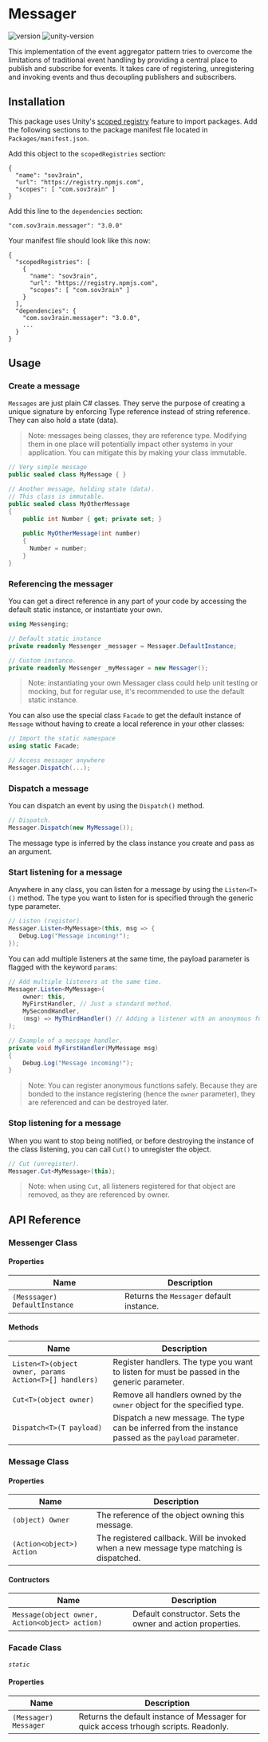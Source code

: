 # Messager

![version](https://img.shields.io/github/v/tag/Sov3rain/Messager?label=latest) ![unity-version](https://img.shields.io/badge/unity-2019.4%2B-lightgrey)

This implementation of the event aggregator pattern tries to overcome the limitations of traditional event handling by providing a central place to publish and subscribe for events. It takes care of registering, unregistering and invoking events and thus decoupling publishers and subscribers.

## Installation

This package uses Unity's [scoped registry](https://docs.unity3d.com/Manual/upm-scoped.html) feature to import packages. Add the following sections to the package manifest file located in `Packages/manifest.json`.

Add this object to the `scopedRegistries` section:

```
{
  "name": "sov3rain",
  "url": "https://registry.npmjs.com",
  "scopes": [ "com.sov3rain" ]
}
```

Add  this line to the `dependencies` section:

```
"com.sov3rain.messager": "3.0.0"
```

Your manifest file should look like this now:

```
{
  "scopedRegistries": [
    {
      "name": "sov3rain",
      "url": "https://registry.npmjs.com",
      "scopes": [ "com.sov3rain" ]
	}
  ],
  "dependencies": {
    "com.sov3rain.messager": "3.0.0",
    ...
  }
}
```

## Usage
### Create a message

`Messages` are just plain C# classes. They serve the purpose of creating a unique signature by enforcing Type reference instead of string reference. They can also hold a state (data).

> Note: messages being classes, they are reference type. Modifying them in one place will potentially impact other systems in your application. You can mitigate this by making your class immutable.

```csharp
// Very simple message
public sealed class MyMessage { } 

// Another message, holding state (data).
// This class is immutable.
public sealed class MyOtherMessage
{ 
    public int Number { get; private set; }
  
  	public MyOtherMessage(int number)
    {
      Number = number;
    }
}
```

### Referencing the messager

You can get a direct reference in any part of your code by accessing the default static instance, or instantiate your own.

```csharp
using Messenging;

// Default static instance
private readonly Messenger _messager = Messager.DefaultInstance;

// Custom instance.
private readonly Messenger _myMessager = new Messager();
```

> Note: instantiating your own Messager class could help unit testing or mocking, but for regular use, it's recommended to use the default static instance.

You can also use the special class `Facade` to get the default instance of `Message` without having to create a local reference in your other classes:

`````c#
// Import the static namespace
using static Facade;

// Access messager anywhere
Messager.Dispatch(...);
`````

### Dispatch a message

You can dispatch an event by using the `Dispatch()` method.

```csharp
// Dispatch.
Messager.Dispatch(new MyMessage());
```

The message type is inferred by the class instance you create and pass as an argument.

### Start listening for a message

Anywhere in any class, you can listen for a message by using the `Listen<T>()` method. The type you want to listen for is specified through the generic type parameter.

`````c#
// Listen (register).
Messager.Listen<MyMessage>(this, msg => {
   Debug.Log("Message incoming!"); 
});
`````

 You can add multiple listeners at the same time, the payload parameter is flagged with the keyword `params`:

`````c#
// Add multiple listeners at the same time.
Messager.Listen<MyMessage>(
    owner: this,
    MyFirstHandler, // Just a standard method.
    MySecondHandler,
    (msg) => MyThirdHandler() // Adding a listener with an anonymous function.
);

// Example of a message handler.
private void MyFirstHandler(MyMessage msg)
{
    Debug.Log("Message incoming!");
}
`````

> Note: You can register anonymous functions safely. Because they are bonded to the instance registering (hence the `owner` parameter), they are referenced and can be destroyed later.

### Stop listening for a message

When you want to stop being notified, or before destroying the instance of the class listening, you can call `Cut()` to unregister the object.

`````c#
// Cut (unregister).
Messager.Cut<MyMessage>(this);
`````

> Note: when using `Cut`, all listeners registered for that object are removed, as they are referenced by owner. 

## API Reference

### Messenger Class

#### Properties

| Name                          | Description                              |
| ----------------------------- | ---------------------------------------- |
| `(Messsager) DefaultInstance` | Returns the `Messager` default instance. |

#### Methods

| Name                                                   | Description                                                                                           |
| ------------------------------------------------------ | ----------------------------------------------------------------------------------------------------- |
| `Listen<T>(object owner, params Action<T>[] handlers)` | Register handlers. The type you want to listen for must be passed in the generic parameter.           |
| `Cut<T>(object owner)`                                 | Remove all handlers owned by the `owner` object for the specified type.                               |
| `Dispatch<T>(T payload)`                               | Dispatch a new message. The type can be inferred from the instance passed as the `payload` parameter. |

### Message Class

#### Properties

| Name                      | Description                                                                              |
| ------------------------- | ---------------------------------------------------------------------------------------- |
| `(object) Owner`          | The reference of the object owning this message.                                         |
| `(Action<object>) Action` | The registered callback. Will be invoked when a new message type matching is dispatched. |

#### Contructors

| Name                                           | Description                                                |
| ---------------------------------------------- | ---------------------------------------------------------- |
| `Message(object owner, Action<object> action)` | Default constructor. Sets the owner and action properties. |

### Facade Class

_`static`_ 

#### Properties

| Name                  | Description                                                                          |
| --------------------- | ------------------------------------------------------------------------------------ |
| `(Messager) Messager` | Returns the default instance of Messager for quick access trhough scripts. Readonly. |
